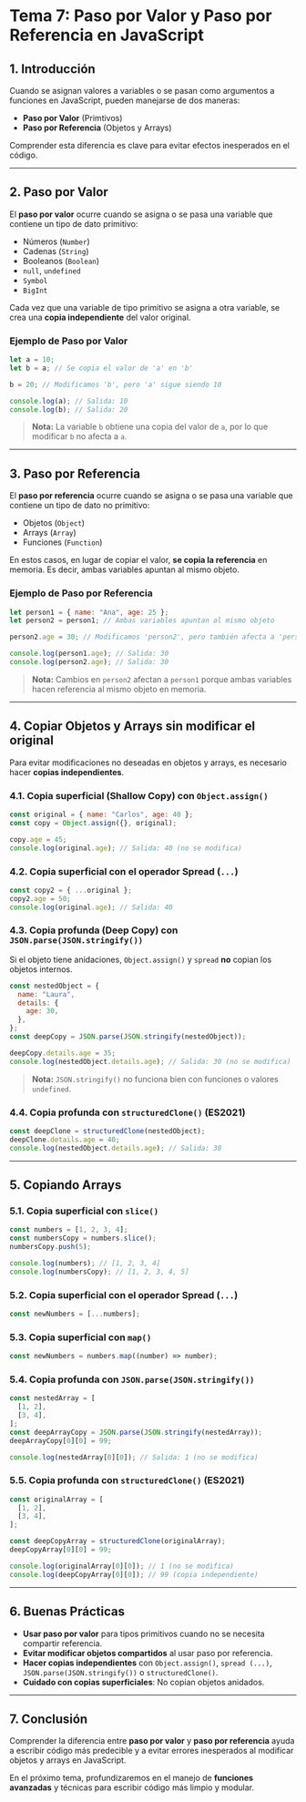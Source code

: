 # **Tema 7: Paso por Valor y Paso por Referencia en JavaScript**

## **1. Introducción**

Cuando se asignan valores a variables o se pasan como argumentos a funciones en JavaScript, pueden manejarse de dos maneras:

- **Paso por Valor** (Primtivos)
- **Paso por Referencia** (Objetos y Arrays)

Comprender esta diferencia es clave para evitar efectos inesperados en el código.

---

## **2. Paso por Valor**

El **paso por valor** ocurre cuando se asigna o se pasa una variable que contiene un tipo de dato primitivo:

- Números (`Number`)
- Cadenas (`String`)
- Booleanos (`Boolean`)
- `null`, `undefined`
- `Symbol`
- `BigInt`

Cada vez que una variable de tipo primitivo se asigna a otra variable, se crea una **copia independiente** del valor original.

### **Ejemplo de Paso por Valor**

```js
let a = 10;
let b = a; // Se copia el valor de 'a' en 'b'

b = 20; // Modificamos 'b', pero 'a' sigue siendo 10

console.log(a); // Salida: 10
console.log(b); // Salida: 20
```

> **Nota:** La variable `b` obtiene una copia del valor de `a`, por lo que modificar `b` no afecta a `a`.

---

## **3. Paso por Referencia**

El **paso por referencia** ocurre cuando se asigna o se pasa una variable que contiene un tipo de dato no primitivo:

- Objetos (`Object`)
- Arrays (`Array`)
- Funciones (`Function`)

En estos casos, en lugar de copiar el valor, **se copia la referencia** en memoria. Es decir, ambas variables apuntan al mismo objeto.

### **Ejemplo de Paso por Referencia**

```js
let person1 = { name: "Ana", age: 25 };
let person2 = person1; // Ambas variables apuntan al mismo objeto

person2.age = 30; // Modificamos 'person2', pero también afecta a 'person1'

console.log(person1.age); // Salida: 30
console.log(person2.age); // Salida: 30
```

> **Nota:** Cambios en `person2` afectan a `person1` porque ambas variables hacen referencia al mismo objeto en memoria.

---

## **4. Copiar Objetos y Arrays sin modificar el original**

Para evitar modificaciones no deseadas en objetos y arrays, es necesario hacer **copias independientes**.

### **4.1. Copia superficial (Shallow Copy) con `Object.assign()`**

```js
const original = { name: "Carlos", age: 40 };
const copy = Object.assign({}, original);

copy.age = 45;
console.log(original.age); // Salida: 40 (no se modifica)
```

### **4.2. Copia superficial con el operador Spread (`...`)**

```js
const copy2 = { ...original };
copy2.age = 50;
console.log(original.age); // Salida: 40
```

### **4.3. Copia profunda (Deep Copy) con `JSON.parse(JSON.stringify())`**

Si el objeto tiene anidaciones, `Object.assign()` y `spread` **no** copian los objetos internos.

```js
const nestedObject = {
  name: "Laura",
  details: {
    age: 30,
  },
};
const deepCopy = JSON.parse(JSON.stringify(nestedObject));

deepCopy.details.age = 35;
console.log(nestedObject.details.age); // Salida: 30 (no se modifica)
```

> **Nota:** `JSON.stringify()` no funciona bien con funciones o valores `undefined`.

### **4.4. Copia profunda con `structuredClone()` (ES2021)**

```js
const deepClone = structuredClone(nestedObject);
deepClone.details.age = 40;
console.log(nestedObject.details.age); // Salida: 30
```

---

## **5. Copiando Arrays**

### **5.1. Copia superficial con `slice()`**

```js
const numbers = [1, 2, 3, 4];
const numbersCopy = numbers.slice();
numbersCopy.push(5);

console.log(numbers); // [1, 2, 3, 4]
console.log(numbersCopy); // [1, 2, 3, 4, 5]
```

### **5.2. Copia superficial con el operador Spread (`...`)**

```js
const newNumbers = [...numbers];
```

### **5.3. Copia superficial con `map()`**

```js
const newNumbers = numbers.map((number) => number);
```

### **5.4. Copia profunda con `JSON.parse(JSON.stringify())`**

```js
const nestedArray = [
  [1, 2],
  [3, 4],
];
const deepArrayCopy = JSON.parse(JSON.stringify(nestedArray));
deepArrayCopy[0][0] = 99;

console.log(nestedArray[0][0]); // Salida: 1 (no se modifica)
```

### **5.5. Copia profunda con `structuredClone()` (ES2021)**

```js
const originalArray = [
  [1, 2],
  [3, 4],
];

const deepCopyArray = structuredClone(originalArray);
deepCopyArray[0][0] = 99;

console.log(originalArray[0][0]); // 1 (no se modifica)
console.log(deepCopyArray[0][0]); // 99 (copia independiente)
```

---

## **6. Buenas Prácticas**

- **Usar paso por valor** para tipos primitivos cuando no se necesita compartir referencia.
- **Evitar modificar objetos compartidos** al usar paso por referencia.
- **Hacer copias independientes** con `Object.assign()`, `spread (...)`, `JSON.parse(JSON.stringify())` o `structuredClone()`.
- **Cuidado con copias superficiales**: No copian objetos anidados.

---

## **7. Conclusión**

Comprender la diferencia entre **paso por valor** y **paso por referencia** ayuda a escribir código más predecible y a evitar errores inesperados al modificar objetos y arrays en JavaScript.

En el próximo tema, profundizaremos en el manejo de **funciones avanzadas** y técnicas para escribir código más limpio y modular.
